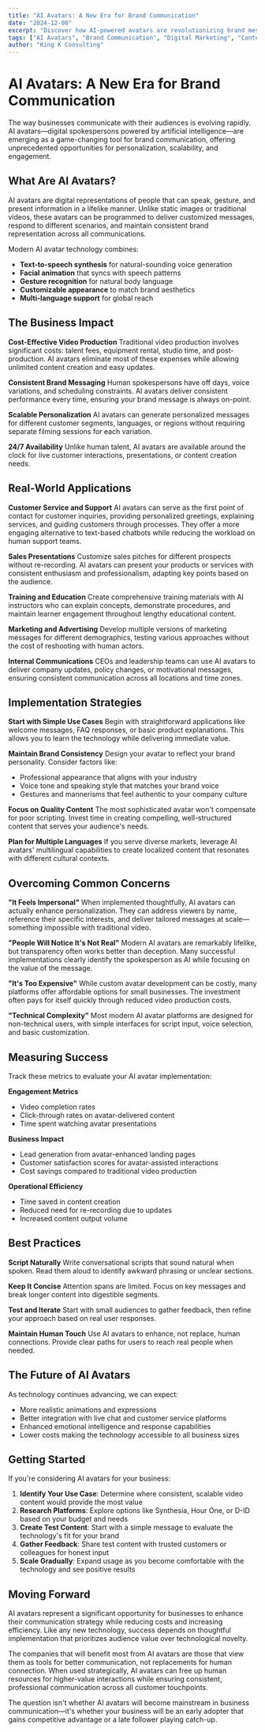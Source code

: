 ```yaml
---
title: "AI Avatars: A New Era for Brand Communication"
date: "2024-12-08"
excerpt: "Discover how AI-powered avatars are revolutionizing brand messaging, customer engagement, and content creation for businesses of all sizes."
tags: ["AI Avatars", "Brand Communication", "Digital Marketing", "Content Creation"]
author: "King K Consulting"
---
```


# AI Avatars: A New Era for Brand Communication

The way businesses communicate with their audiences is evolving rapidly. AI avatars—digital spokespersons powered by artificial intelligence—are emerging as a game-changing tool for brand communication, offering unprecedented opportunities for personalization, scalability, and engagement.

## What Are AI Avatars?

AI avatars are digital representations of people that can speak, gesture, and present information in a lifelike manner. Unlike static images or traditional videos, these avatars can be programmed to deliver customized messages, respond to different scenarios, and maintain consistent brand representation across all communications.

Modern AI avatar technology combines:
- **Text-to-speech synthesis** for natural-sounding voice generation
- **Facial animation** that syncs with speech patterns
- **Gesture recognition** for natural body language
- **Customizable appearance** to match brand aesthetics
- **Multi-language support** for global reach

## The Business Impact

**Cost-Effective Video Production**
Traditional video production involves significant costs: talent fees, equipment rental, studio time, and post-production. AI avatars eliminate most of these expenses while allowing unlimited content creation and easy updates.

**Consistent Brand Messaging**
Human spokespersons have off days, voice variations, and scheduling constraints. AI avatars deliver consistent performance every time, ensuring your brand message is always on-point.

**Scalable Personalization**
AI avatars can generate personalized messages for different customer segments, languages, or regions without requiring separate filming sessions for each variation.

**24/7 Availability**
Unlike human talent, AI avatars are available around the clock for live customer interactions, presentations, or content creation needs.

## Real-World Applications

**Customer Service and Support**
AI avatars can serve as the first point of contact for customer inquiries, providing personalized greetings, explaining services, and guiding customers through processes. They offer a more engaging alternative to text-based chatbots while reducing the workload on human support teams.

**Sales Presentations**
Customize sales pitches for different prospects without re-recording. AI avatars can present your products or services with consistent enthusiasm and professionalism, adapting key points based on the audience.

**Training and Education**
Create comprehensive training materials with AI instructors who can explain concepts, demonstrate procedures, and maintain learner engagement throughout lengthy educational content.

**Marketing and Advertising**
Develop multiple versions of marketing messages for different demographics, testing various approaches without the cost of reshooting with human actors.

**Internal Communications**
CEOs and leadership teams can use AI avatars to deliver company updates, policy changes, or motivational messages, ensuring consistent communication across all locations and time zones.

## Implementation Strategies

**Start with Simple Use Cases**
Begin with straightforward applications like welcome messages, FAQ responses, or basic product explanations. This allows you to learn the technology while delivering immediate value.

**Maintain Brand Consistency**
Design your avatar to reflect your brand personality. Consider factors like:
- Professional appearance that aligns with your industry
- Voice tone and speaking style that matches your brand voice
- Gestures and mannerisms that feel authentic to your company culture

**Focus on Quality Content**
The most sophisticated avatar won't compensate for poor scripting. Invest time in creating compelling, well-structured content that serves your audience's needs.

**Plan for Multiple Languages**
If you serve diverse markets, leverage AI avatars' multilingual capabilities to create localized content that resonates with different cultural contexts.

## Overcoming Common Concerns

**"It Feels Impersonal"**
When implemented thoughtfully, AI avatars can actually enhance personalization. They can address viewers by name, reference their specific interests, and deliver tailored messages at scale—something impossible with traditional video.

**"People Will Notice It's Not Real"**
Modern AI avatars are remarkably lifelike, but transparency often works better than deception. Many successful implementations clearly identify the spokesperson as AI while focusing on the value of the message.

**"It's Too Expensive"**
While custom avatar development can be costly, many platforms offer affordable options for small businesses. The investment often pays for itself quickly through reduced video production costs.

**"Technical Complexity"**
Most modern AI avatar platforms are designed for non-technical users, with simple interfaces for script input, voice selection, and basic customization.

## Measuring Success

Track these metrics to evaluate your AI avatar implementation:

**Engagement Metrics**
- Video completion rates
- Click-through rates on avatar-delivered content
- Time spent watching avatar presentations

**Business Impact**
- Lead generation from avatar-enhanced landing pages
- Customer satisfaction scores for avatar-assisted interactions
- Cost savings compared to traditional video production

**Operational Efficiency**
- Time saved in content creation
- Reduced need for re-recording due to updates
- Increased content output volume

## Best Practices

**Script Naturally**
Write conversational scripts that sound natural when spoken. Read them aloud to identify awkward phrasing or unclear sections.

**Keep It Concise**
Attention spans are limited. Focus on key messages and break longer content into digestible segments.

**Test and Iterate**
Start with small audiences to gather feedback, then refine your approach based on real user responses.

**Maintain Human Touch**
Use AI avatars to enhance, not replace, human connections. Provide clear paths for users to reach real people when needed.

## The Future of AI Avatars

As technology continues advancing, we can expect:
- More realistic animations and expressions
- Better integration with live chat and customer service platforms
- Enhanced emotional intelligence and response capabilities
- Lower costs making the technology accessible to all business sizes

## Getting Started

If you're considering AI avatars for your business:

1. **Identify Your Use Case**: Determine where consistent, scalable video content would provide the most value
2. **Research Platforms**: Explore options like Synthesia, Hour One, or D-ID based on your budget and needs
3. **Create Test Content**: Start with a simple message to evaluate the technology's fit for your brand
4. **Gather Feedback**: Share test content with trusted customers or colleagues for honest input
5. **Scale Gradually**: Expand usage as you become comfortable with the technology and see positive results

## Moving Forward

AI avatars represent a significant opportunity for businesses to enhance their communication strategy while reducing costs and increasing efficiency. Like any new technology, success depends on thoughtful implementation that prioritizes audience value over technological novelty.

The companies that will benefit most from AI avatars are those that view them as tools for better communication, not replacements for human connection. When used strategically, AI avatars can free up human resources for higher-value interactions while ensuring consistent, professional communication across all customer touchpoints.

The question isn't whether AI avatars will become mainstream in business communication—it's whether your business will be an early adopter that gains competitive advantage or a late follower playing catch-up.